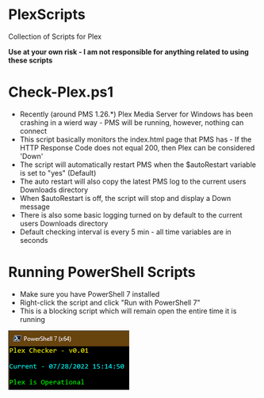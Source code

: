 # PlexScripts
Collection of Scripts for Plex

**Use at your own risk - I am not responsible for anything related to using these scripts**

# Check-Plex.ps1
* Recently (around PMS 1.26.*) Plex Media Server for Windows has been crashing in a wierd way - PMS will be running, however, nothing can connect
* This script basically monitors the index.html page that PMS has - If the HTTP Response Code does not equal 200, then Plex can be considered 'Down'
* The script will automatically restart PMS when the $autoRestart variable is set to "yes" (Default)
* The auto restart will also copy the latest PMS log to the current users Downloads directory
* When $autoRestart is off, the script will stop and display a Down message
* There is also some basic logging turned on by default to the current users Downloads directory
* Default checking interval is every 5 min - all time variables are in seconds

# Running PowerShell Scripts
* Make sure you have PowerShell 7 installed
* Right-click the script and click "Run with PowerShell 7"
* This is a blocking script which will remain open the entire time it is running

![Check-Plex](/Check-Plex-Screenshot.png?raw=true "Check Plex Screenshot")
